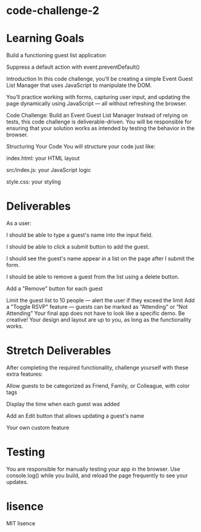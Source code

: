 # code-challenge-2
# Learning Goals
Build a functioning guest list application

Suppress a default action with event.preventDefault()

Introduction
In this code challenge, you'll be creating a simple Event Guest List Manager that uses JavaScript to manipulate the DOM.

You’ll practice working with forms, capturing user input, and updating the page dynamically using JavaScript — all without refreshing the browser.

Code Challenge: Build an Event Guest List Manager
Instead of relying on tests, this code challenge is deliverable-driven. You will be responsible for ensuring that your solution works as intended by testing the behavior in the browser.

Structuring Your Code
You will structure your code just like:

index.html: your HTML layout

src/index.js: your JavaScript logic

style.css: your styling

# Deliverables
As a user:

I should be able to type a guest's name into the input field.

I should be able to click a submit button to add the guest.

I should see the guest's name appear in a list on the page after I submit the form.

I should be able to remove a guest from the list using a delete button.

Add a "Remove" button for each guest

Limit the guest list to 10 people — alert the user if they exceed the limit
Add a "Toggle RSVP" feature — guests can be marked as “Attending” or “Not Attending”
Your final app does not have to look like a specific demo. Be creative! Your design and layout are up to you, as long as the functionality works.

# Stretch Deliverables
After completing the required functionality, challenge yourself with these extra features:

Allow guests to be categorized as Friend, Family, or Colleague, with color tags

Display the time when each guest was added

Add an Edit button that allows updating a guest's name

Your own custom feature

# Testing
You are responsible for manually testing your app in the browser. Use console.log() while you build, and reload the page frequently to see your updates.

# lisence 
MIT lisence 
